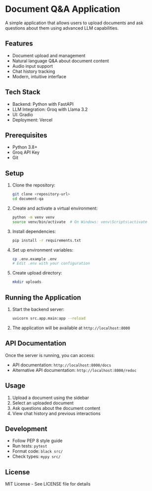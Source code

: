 # Document Q&A Application

A simple application that allows users to upload documents and ask questions about them using advanced LLM capabilities.

## Features

- Document upload and management
- Natural language Q&A about document content
- Audio input support
- Chat history tracking
- Modern, intuitive interface

## Tech Stack

- Backend: Python with FastAPI
- LLM Integration: Groq with Llama 3.2
- UI: Gradio
- Deployment: Vercel

## Prerequisites

- Python 3.8+
- Groq API Key
- Git

## Setup

1. Clone the repository:

   ```bash
   git clone <repository-url>
   cd document-qa
   ```

2. Create and activate a virtual environment:

   ```bash
   python -m venv venv
   source venv/bin/activate  # On Windows: venv\Scripts\activate
   ```

3. Install dependencies:

   ```bash
   pip install -r requirements.txt
   ```

4. Set up environment variables:

   ```bash
   cp .env.example .env
   # Edit .env with your configuration
   ```

5. Create upload directory:
   ```bash
   mkdir uploads
   ```

## Running the Application

1. Start the backend server:

   ```bash
   uvicorn src.app.main:app --reload
   ```

2. The application will be available at `http://localhost:8000`

## API Documentation

Once the server is running, you can access:

- API documentation: `http://localhost:8000/docs`
- Alternative API documentation: `http://localhost:8000/redoc`

## Usage

1. Upload a document using the sidebar
2. Select an uploaded document
3. Ask questions about the document content
4. View chat history and previous interactions

## Development

- Follow PEP 8 style guide
- Run tests: `pytest`
- Format code: `black src/`
- Check types: `mypy src/`

## License

MIT License - See LICENSE file for details
